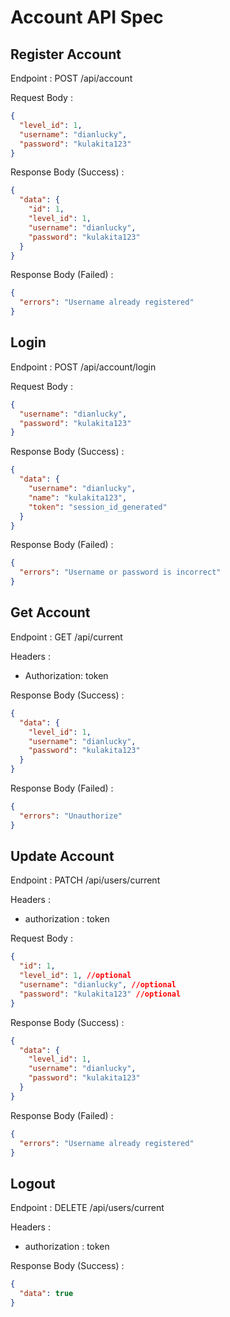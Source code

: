 # Account API Spec

## Register Account

Endpoint : POST /api/account

Request Body :

```json
{
  "level_id": 1,
  "username": "dianlucky",
  "password": "kulakita123"
}
```

Response Body (Success) :

```json
{
  "data": {
    "id": 1,
    "level_id": 1,
    "username": "dianlucky",
    "password": "kulakita123"
  }
}
```

Response Body (Failed) :

```json
{
  "errors": "Username already registered"
}
```

## Login

Endpoint : POST /api/account/login

Request Body :

```json
{
  "username": "dianlucky",
  "password": "kulakita123"
}
```

Response Body (Success) :

```json
{
  "data": {
    "username": "dianlucky",
    "name": "kulakita123",
    "token": "session_id_generated"
  }
}
```

Response Body (Failed) :

```json
{
  "errors": "Username or password is incorrect"
}
```

## Get Account

Endpoint : GET /api/current

Headers :

- Authorization: token

Response Body (Success) :

```json
{
  "data": {
    "level_id": 1,
    "username": "dianlucky",
    "password": "kulakita123"
  }
}
```

Response Body (Failed) :

```json
{
  "errors": "Unauthorize"
}
```

## Update Account

Endpoint : PATCH /api/users/current

Headers :

- authorization : token

Request Body :

```json
{
  "id": 1,
  "level_id": 1, //optional
  "username": "dianlucky", //optional
  "password": "kulakita123" //optional
}
```

Response Body (Success) :

```json
{
  "data": {
    "level_id": 1,
    "username": "dianlucky",
    "password": "kulakita123"
  }
}
```

Response Body (Failed) :

```json
{
  "errors": "Username already registered"
}
```

## Logout

Endpoint : DELETE /api/users/current

Headers :

- authorization : token

Response Body (Success) :

```json
{
  "data": true
}
```
